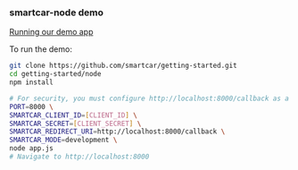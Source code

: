 ### smartcar-node demo
[Running our demo app](https://support.smartcar.com/getting-started/run-our-demo-app)

To run the demo:
```bash
git clone https://github.com/smartcar/getting-started.git
cd getting-started/node
npm install

# For security, you must configure http://localhost:8000/callback as a redirect uri in Smartcar's developer portal.
PORT=8000 \
SMARTCAR_CLIENT_ID=[CLIENT_ID] \
SMARTCAR_SECRET=[CLIENT_SECRET] \
SMARTCAR_REDIRECT_URI=http://localhost:8000/callback \
SMARTCAR_MODE=development \
node app.js
# Navigate to http://localhost:8000
```
